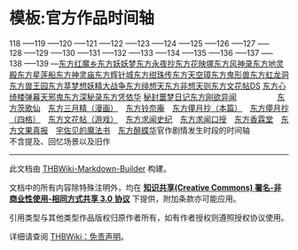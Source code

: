 # 模板:官方作品时间轴

<!-- source html: G:\repos\THBWiki-Markdown-Builder\THBWikiMarkdown\Temp\other\0\0c\ns10%3A%E5%AE%98%E6%96%B9%E4%BD%9C%E5%93%81%E6%97%B6%E9%97%B4%E8%BD%B4.html -->



118&#160;&#8212;&#8211;119&#160;&#8212;&#8211;120&#160;&#8212;&#8211;121&#160;&#8212;&#8211;122&#160;&#8212;&#8211;123&#160;&#8212;&#8211;124&#160;&#8212;&#8211;125&#160;&#8212;&#8211;126&#160;&#8212;&#8211;127&#160;&#8212;&#8211;128&#160;&#8212;&#8211;129&#160;&#8212;&#8211;130&#160;&#8212;&#8211;131&#160;&#8212;&#8211;132&#160;&#8212;&#8211;133&#160;&#8212;&#8211;134&#160;&#8212;&#8211;135&#160;&#8212;&#8211;136&#160;&#8212;&#8211;137&#160;&#8212;&#8211;138&#160;&#8212;&#8211;139&#160;&#8212;[东方红魔乡](./东方红魔乡.md)[东方妖妖梦](./东方妖妖梦.md)[东方永夜抄](./东方永夜抄.md)[东方花映塚](./东方花映塚.md)[东方风神录](./东方风神录.md)[东方地灵殿](./东方地灵殿.md)[东方星莲船](./东方星莲船.md)[东方神灵庙](./东方神灵庙.md)[东方辉针城](./东方辉针城.md)[东方绀珠传](./东方绀珠传.md)[东方天空璋](./东方天空璋.md)[东方鬼形兽](./东方鬼形兽.md)[东方虹龙洞](./东方虹龙洞.md)[东方兽王园](./东方兽王园.md)[东方萃梦想](./东方萃梦想.md)[妖精大战争](./妖精大战争.md)[东方绯想天](./东方绯想天.md)[东方非想天则](./东方非想天则.md)[东方文花帖DS](./东方文花帖DS.md)&#160;[东方心绮楼](./东方心绮楼.md)[弹幕天邪鬼](./弹幕天邪鬼.md)[东方深秘录](./东方深秘录.md)[东方凭依华](./东方凭依华.md)&#160;[秘封噩梦日记](./秘封噩梦日记.md)[东方刚欲异闻](./东方刚欲异闻.md)&#160;&#160;&#160;&#160;&#160;&#160;&#160;&#160;&#160;&#160;&#160;&#160;&#160;&#160;&#160;&#8195;[东方茨歌仙](./东方茨歌仙.md)&#8195;[东方三月精（漫画）](./东方三月精.md)&#8195;[东方铃奈庵](./东方铃奈庵.md)&#8195;[东方儚月抄（本篇）](./东方儚月抄.md)&#8195;[东方儚月抄（四格）](./东方儚月抄.md)&#8195;[东方文花帖（游戏）](./东方文花帖.md)&#8195;[东方求闻史纪](./东方求闻史纪.md)&#8195;[东方求闻口授](./东方求闻口授.md)&#8195;[东方香霖堂](./东方香霖堂.md)&#8195;[东方文果真报](./东方文果真报.md)&#8195;[宇佐见的魔法书](./The_Grimoire_of_Usami.md)&#8195;[东方醉蝶华](./东方醉蝶华.md)官作剧情发生时段的时间轴  
不含提及、回忆场景以及旧作




---

此文档由 [THBWiki-Markdown-Builder](https://github.com/Delsin-Yu/THBWiki-Markdown-Builder) 构建。

文档中的所有内容除特殊注明外，均在 [**知识共享(Creative Commons) 署名-非商业性使用-相同方式共享 3.0 协议**](https://creativecommons.org/licenses/by-sa/3.0/deed.zh-hans) 下提供，附加条款亦可能应用。

引用类型与其他类型作品版权归原作者所有，如有作者授权则遵照授权协议使用。

详细请查阅 [THBWiki：免责声明](https://thbwiki.cc/THBWiki:%E5%85%8D%E8%B4%A3%E5%A3%B0%E6%98%8E)。

